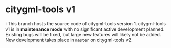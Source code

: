 # citygml-tools v1
:information_source: This branch hosts the source code of citygml-tools version 1. citygml-tools v1 is in
**maintenance mode** with no significant active development planned. Existing bugs will be fixed, but large new
features will likely not be added. New development takes place in `master` on citygml-tools v2.